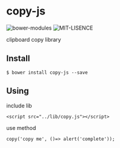 # copy-js
![bower-modules](https://img.shields.io/badge/Bower-modules-green.svg)
![MIT-LISENCE](https://img.shields.io/badge/license-MIT-blue.svg)

clipboard copy library

## Install

```
$ bower install copy-js --save
```

## Using

include lib
```
<script src="../lib/copy.js"></script>
```

use method
```
copy('copy me', ()=> alert('complete'));
```

